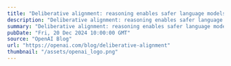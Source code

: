 ```yaml
---
title: "Deliberative alignment: reasoning enables safer language models"
description: "Deliberative alignment: reasoning enables safer language models Introducing our new alignment strategy for o1 models, which are directly taught safety specifications and how to reason over them."
summary: "Deliberative alignment: reasoning enables safer language models Introducing our new alignment strategy for o1 models, which are directly taught safety specifications and how to reason over them."
pubDate: "Fri, 20 Dec 2024 10:00:00 GMT"
source: "OpenAI Blog"
url: "https://openai.com/blog/deliberative-alignment"
thumbnail: "/assets/openai_logo.png"
---
```


